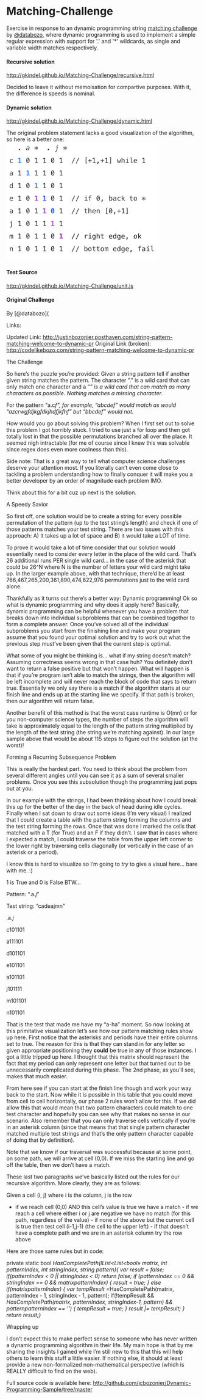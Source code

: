 Matching-Challenge
==================

Exercise in response to an dynamic programming string [matching challenge](http://justinbozonier.posthaven.com/string-pattern-matching-welcome-to-dynamic-pr) by [@databozo](https://twitter.com/databozo), where dynamic programming is used to implement a simple regular expression with support for '.' and '*' wildcards, as single and variable width matches respectively.



#### Recursive solution 
http://gkindel.github.io/Matching-Challenge/recursive.html

Decided to leave it without memoisation for compartive purposes. With it, the difference is speeds is nominal. 


####  Dynamic solution
http://gkindel.github.io/Matching-Challenge/dynamic.html

The original problem statement lacks a good visualization of the algorithm, so here is a better one:
![visual algorithm](example-table.png)  



#### Test Source
http://gkindel.github.io/Matching-Challenge/unit.js

#### Original Challenge

By [@databozo](

Links:

Updated Link: http://justinbozonier.posthaven.com/string-pattern-matching-welcome-to-dynamic-pr
Original Link (broken): http://codelikebozo.com/string-pattern-matching-welcome-to-dynamic-pr


<p>The Challenge</p>

<p>So here&#8217;s the puzzle you&#8217;re provided: Given a string pattern tell if another given string matches the pattern. The character &#8221;.&#8221; is a wild card that can only match one character and a &#8221;<em>&#8221; is a wild card that can match as many characters as possible. Nothing matches a missing character.</em></p>

<p>For the pattern &#8220;a.c<em>f&#8221;, for example, &#8220;abcdef&#8221; would match as would &#8220;azcrwgfdjkgfdkjhdfjkfhf&#8221; but &#8220;bbcdef&#8221; would not.</em></p>

<p>How would you go about solving this problem? When I first set out to solve this problem I got horribly stuck. I tried to use just a for loop and then got totally lost in that the possible permutations branched all over the place. It seemed nigh intractable (for me of course since I knew this was solvable since regex does even more coolness than this).</p>

<p>Side note: That is a great way to tell what computer science challenges deserve your attention most. If you literally can&#8217;t even come close to tackling a problem understanding how to finally conquer it will make you a better developer by an order of magnitude each problem IMO.</p>

<p>Think about this for a bit cuz up next is the solution.</p>

<p>A Speedy Savior</p>

<p>So first off, one solution would be to create a string for every possible permutation of the pattern (up to the test string&#8217;s length) and check if one of those patterns matches your test string. There are two issues with this approach: A) It takes up a lot of space and B) it would take a LOT of time.</p>

<p>To prove it would take a lot of time consider that our solution would essentially need to consider every letter in the place of the wild card. That&#8217;s 26 additional runs PER single wild card&#8230; in the case of the asterisk that could be 26^N where N is the number of letters your wild card might take up. In the larger example above, with that technique, there&#8217;d be at least 766,467,265,200,361,890,474,622,976 permutations just to the wild card alone.</p>

<p>Thankfully as it turns out there&#8217;s a better way: Dynamic programming! Ok so what is dynamic programming and why does it apply here? Basically, dynamic programming can be helpful whenever you have a problem that breaks down into individual subproblems that can be combined together to form a complete answer. Once you&#8217;ve solved all of the individual subproblems you start from the finishing line and make your program assume that you found your optimal solution and try to work out what the previous step must&#8217;ve been given that the current step is optimal. </p>

<p>What some of you might be thinking is&#8230; what if my string doesn&#8217;t match? Assuming correctness seems wrong in that case huh? You definitely don&#8217;t want to return a false positive but that won&#8217;t happen. What will happen is that if you&#8217;re program isn&#8217;t able to match the strings, then the algorithm will be left incomplete and will never reach the block of code that says to return true. Essentially we only say there is a match if the algorithm starts at our finish line and ends up at the starting line we specify. If that path is broken, then our algorithm will return false.</p>

<p>Another benefit of this method is that the worst case runtime is O(mn) or for you non-computer science types, the number of steps the algorithm will take is approximately equal to the length of the pattern string multiplied by the length of the test string (the string we&#8217;re matching against). In our large sample above that would be about 115 steps to figure out the solution (at the worst)!</p>

<p>Forming a Recurring Subsequence Problem</p>

<p>This is really the hardest part. You need to think about the problem from several different angles until you can see it as a sum of several smaller problems. Once you see this subsolution though the programming just pops out at you.</p>

<p>In our example with the strings, I had been thinking about how I could break this up for the better of the day in the back of head during idle cycles. Finally when I sat down to draw out some ideas (I&#8217;m very visual) I realized that I could create a table with the pattern string forming the columns and the test string forming the rows. Once that was done I marked the cells that matched with a T (for True) and an F if they didn&#8217;t. I saw that in cases where I expected a match, I could traverse the table from the upper left corner to the lower right by traversing cells diagonally (or vertically in the case of an asterisk or a period).</p>

<p>I know this is hard to visualize so I&#8217;m going to <em>try</em> to give a visual here&#8230; bare with me.  :)</p>

<p>1 is True and 0 is False BTW&#8230;</p>

<p>Pattern: &#8220;.a<em>.j</em>&#8221;</p>

<p>Test string: &#8220;cadeajmn&#8221;</p>

<p>.a<em>.j</em></p>

<p>c101101</p>

<p>a111101</p>

<p>d101101</p>

<p>e101101</p>

<p>a101101</p>

<p>j101111</p>

<p>m101101</p>

<p>n101101</p>

<p>That is the test that made me have my &#8220;a-ha&#8221; moment. So now looking at this primitative visualization let&#8217;s see how our pattern matching rules show up here. First notice that the asterisks and periods have their entire columns set to true. The reason for this is that they can stand in for any letter so given appropriate positioning they <strong>could</strong> be true in any of those instances. I got a little tripped up here. I thought that this matrix should represent the fact that my period can only represent one letter but that turned out to be unnecessarily complicated during this phase. The 2nd phase, as you&#8217;ll see, makes that much easier.</p>

<p>From here see if you can start at the finish line though and work your way back to the start. Now while it <em>is</em> possible in this table that you could move from cell to cell horizontally, our phase 2 rules won&#8217;t allow for this. If we did allow this that would mean that two pattern characters could match to one test character and hopefully you can see why that makes no sense in our scenario. Also remember that you can only traverse cells vertically if you&#8217;re in an asterisk column (since that means that that single pattern character matched multiple test strings and that&#8217;s the only pattern character capable of doing that by definition).</p>

<p>Note that we know if our traversal was successful because at some point, on some path, we will arrive at cell (0,0). If we miss the starting line and go off the table, then we don&#8217;t have a match.</p>

<p>These last two paragraphs we&#8217;ve basically listed out the rules for our recursive algorithm. More clearly, they are as follows:</p>

<p>Given a cell (i, j) where i is the column, j is the row</p>

<ul>
<li>if we reach cell (0,0) AND this cell&#8217;s value is true we have a match - if we reach a cell where either i or j are negative we have no match (for this path, regardless of the value) - if none of the above but the current cell is true then test cell (i-1,j-1) (the cell to the upper left) -   if that doesn&#8217;t have a complete path and we are in an asterisk column try the row above</li>
</ul>

<p>Here are those same rules but in code:</p>

<p>private static bool <em>HasCompletePath(IList&#60;List&#60;bool&#187; matrix, int patternIndex, int stringIndex, string pattern){    var result = false;     if(patternIndex &#60; 0 || stringIndex &#60; 0)        return false;     if (patternIndex == 0 &amp;&amp; stringIndex == 0 &amp;&amp; matrix<span>patternIndex</span>)    {        result = true;    }    else if(matrix<span>patternIndex</span>)    {        var tempResult =</em>HasCompletePath(matrix, patternIndex - 1, stringIndex - 1, pattern);        if(!tempResult &amp;&amp; <em>HasCompletePath(matrix, patternIndex, stringIndex-1, pattern) &amp;&amp; pattern<span>patternIndex</span> == &#8217;<em>&#8217;)        {            tempResult = true;        }        result |= tempResult;    }     return result;}</em></em></p>

<p>Wrapping up</p>

<p>I don&#8217;t expect this to make perfect sense to someone who has never written a dynamic programming algorithm in their life. My main hope is that by me sharing the insights I gained while I&#8217;m still new to this that this will help others to learn this stuff a little easier. If nothing else, it should at least provide a new non-formalized non-mathematical perspective (which is REALLY difficult to find on the web).</p>

<p>Full source code is available here: <a href='http://github.com/jcbozonier/Dynamic-Programming-Sample/tree/master'>http://github.com/jcbozonier/Dynamic-Programming-Sample/tree/master</a>  </p>